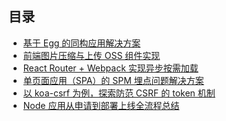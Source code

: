 ## 目录

-   <a href="./eggisomorphic" target="_blank">基于 Egg 的同构应用解决方案</a>
-   <a href="./imageoss" target="_blank">前端图片压缩与上传 OSS 组件实现</a>
-   <a href="./routerwebpack" target="_blank">React Router + Webpack 实现异步按需加载</a>
-   <a href="./spatrack" target="_blank">单页面应用（SPA）的 SPM 埋点问题解决方案</a>
-   <a href="./koacsrf" target="_blank">以 koa-csrf 为例，探索防范 CSRF 的 token 机制</a>
-   <a href="./nodedeploy" target="_blank">Node 应用从申请到部署上线全流程总结</a>
